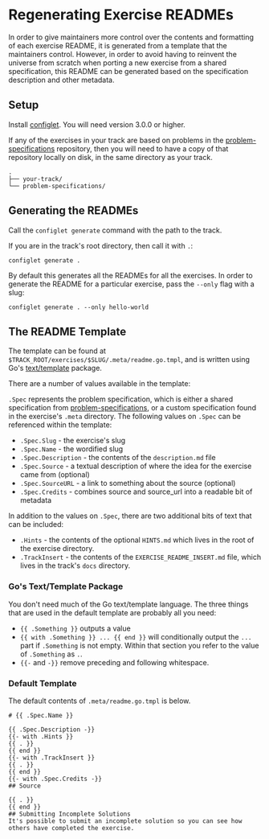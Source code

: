 # Regenerating Exercise READMEs

In order to give maintainers more control over the contents and formatting of each exercise README, it is generated from a template that the maintainers control. However, in order to avoid having to reinvent the universe from scratch when porting a new exercise from a shared specification, this README can be generated based on the specification description and other metadata.

## Setup

Install [configlet][]. You will need version 3.0.0 or higher.

If any of the exercises in your track are based on problems in the [problem-specifications][] repository, then you will
need to have a copy of that repository locally on disk, in the same directory as your track.

```
.
├── your-track/
└── problem-specifications/
```

## Generating the READMEs

Call the `configlet generate` command with the path to the track.

If you are in the track's root directory, then call it with `.`:

```
configlet generate .
```

By default this generates all the READMEs for all the exercises. In order to generate the README for a particular exercise, pass the `--only` flag with a slug:

```
configlet generate . --only hello-world
```

## The README Template

The template can be found at `$TRACK_ROOT/exercises/$SLUG/.meta/readme.go.tmpl`, and is written using Go's [text/template][text-template] package.

There are a number of values available in the template:

`.Spec` represents the problem specification, which is either a shared specification from [problem-specifications][], or a custom specification found in the exercise's `.meta` directory. The following values on `.Spec` can be referenced within the template:

- `.Spec.Slug` - the exercise's slug
- `.Spec.Name` - the wordified slug
- `.Spec.Description` - the contents of the `description.md` file
- `.Spec.Source` - a textual description of where the idea for the exercise came from (optional)
- `.Spec.SourceURL` - a link to something about the source (optional)
- `.Spec.Credits` - combines source and source_url into a readable bit of metadata

In addition to the values on `.Spec`, there are two additional bits of text that can be included:

- `.Hints` - the contents of the optional `HINTS.md` which lives in the root of the exercise directory.
- `.TrackInsert` - the contents of the `EXERCISE_README_INSERT.md` file, which lives in the track's `docs` directory.

### Go's Text/Template Package

You don't need much of the Go text/template language. The three things that are used in the default template
are probably all you need:

* `{{ .Something }}` outputs a value
* `{{ with .Something }} ... {{ end }}` will conditionally output the `...` part if `.Something` is not empty. Within that section
  you refer to the value of `.Something` as `.`.
* `{{-` and `-}}` remove preceding and following whitespace.

### Default Template

The default contents of `.meta/readme.go.tmpl` is below.

```
# {{ .Spec.Name }}

{{ .Spec.Description -}}
{{- with .Hints }}
{{ . }}
{{ end }}
{{- with .TrackInsert }}
{{ . }}
{{ end }}
{{- with .Spec.Credits -}}
## Source

{{ . }}
{{ end }}
## Submitting Incomplete Solutions
It's possible to submit an incomplete solution so you can see how others have completed the exercise.
```

[configlet]: https://github.com/exercism/configlet
[text-template]: https://golang.org/pkg/text/template/
[problem-specifications]: https://github.com/exercism/problem-specifications

